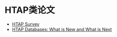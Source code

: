 # HTAP类论文

- [HTAP Survey](./htap_survey.md)
- [HTAP Databases: What is New and What is Next](./htap_databases.md)